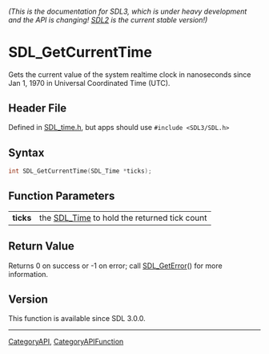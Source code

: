 ###### (This is the documentation for SDL3, which is under heavy development and the API is changing! [SDL2](https://wiki.libsdl.org/SDL2/) is the current stable version!)
# SDL_GetCurrentTime

Gets the current value of the system realtime clock in nanoseconds since Jan 1, 1970 in Universal Coordinated Time (UTC).

## Header File

Defined in [SDL_time.h](https://github.com/libsdl-org/SDL/blob/main/include/SDL3/SDL_time.h), but apps should use `#include <SDL3/SDL.h>`

## Syntax

```c
int SDL_GetCurrentTime(SDL_Time *ticks);

```

## Function Parameters

|               |                                                          |
| ------------- | -------------------------------------------------------- |
| **ticks**     | the [SDL_Time](SDL_Time) to hold the returned tick count |

## Return Value

Returns 0 on success or -1 on error; call [SDL_GetError](SDL_GetError)()
for more information.

## Version

This function is available since SDL 3.0.0.

----
[CategoryAPI](CategoryAPI), [CategoryAPIFunction](CategoryAPIFunction)

